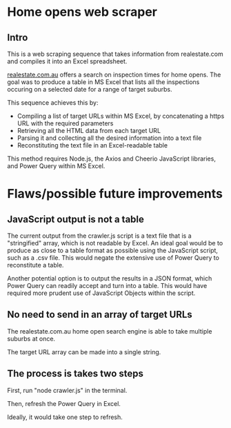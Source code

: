 # Home opens web scraper
## Intro 
This is a web scraping sequence that takes information from realestate.com and compiles it into an Excel spreadsheet. 

[realestate.com.au](https://www.realestate.com.au/) offers a search on inspection times for home opens. The goal was to produce a table in MS Excel that lists all the inspections occuring on a selected date for a range of target suburbs. 

This sequence achieves this by:
- Compiling a list of target URLs within MS Excel, by concatenating a https URL  with the required parameters
- Retrieving all the HTML data from each target URL
- Parsing it and collecting all the desired information into a text file
- Reconstituting the text file in an Excel-readable table

This method requires Node.js, the Axios and Cheerio JavaScript libraries, and Power Query within MS Excel. 

# Flaws/possible future improvements
## JavaScript output is not a table
The current output from the crawler.js script is a text file that is a "stringified" array, which is not readable by Excel. An ideal goal would be to produce as close to a table format as possible using the JavaScript script, such as a .csv file. This would negate the extensive use of Power Query to reconstitute a table.

Another potential option is to output the results in a JSON format, which Power Query can readily accept and turn into a table. This would have required more prudent use of JavaScript Objects within the script.

## No need to send in an array of target URLs
The realestate.com.au home open search engine is able to take multiple suburbs at once. 

The target URL array can be made into a single string. 

## The process is takes two steps
First, run "node crawler.js" in the terminal. 

Then, refresh the Power Query in Excel. 

Ideally, it would take one step to refresh. 